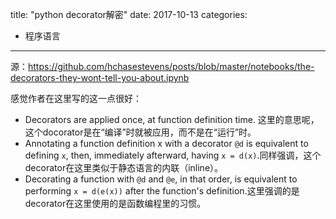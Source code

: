 title: "python decorator解密"
date: 2017-10-13
categories:
- 程序语言
---

源：<https://github.com/hchasestevens/posts/blob/master/notebooks/the-decorators-they-wont-tell-you-about.ipynb>

感觉作者在这里写的这一点很好：
* Decorators are applied once, at function definition time. 这里的意思呢，这个docorator是在“编译”时就被应用，而不是在“运行”时。
* Annotating a function definition x with a decorator `@d` is equivalent to defining `x`, then, immediately afterward, having `x = d(x)`.同样强调，这个decorator在这里类似于静态语言的内联（inline）。
* Decorating a function with `@d` and `@e`, in that order, is equivalent to performing `x = d(e(x))` after the function's definition.这里强调的是decorator在这里使用的是函数编程里的习惯。


